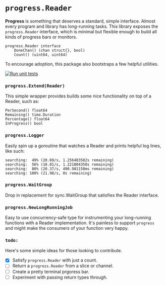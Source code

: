 # `progress.Reader`


**Progress** is something that deserves a standard, simple interface. Almost every program and library has long-running tasks. This library exposes the `progress.Reader` interface, which is minimal but flexible enough to build all kinds of progress bars or monitors.

    progress.Reader interface
	    DoneChan() (chan struct{}, bool)
	    Count() (uint64, uint64)

To encourage adoption, this package also bootstraps a few helpful utilities.

[![Run unit tests](https://github.com/libfor/progress/actions/workflows/test_on_push.yaml/badge.svg)](https://github.com/libfor/progress/actions/workflows/test_on_push.yaml) 

### `progress.Extend(Reader)`

This simple wrapper provides builds some nice functionality on top of a Reader, such as: 

    PerSecond() float64
    Remaining() time.Duration
    Percentage() float64
    InProgress() bool

### `progress.Logger`

Easily spin up a goroutine that watches a Reader and prints helpful log lines, like such:

    searching:  49% (20.69/s, 1.256483582s remaining)
    searching:  56% (18.01/s, 1.221804358s remaining)
    searching:  80% (20.37/s, 490.981158ms remaining)
    searching: 100% (21.98/s, 0s remaining)

### `progress.WaitGroup`

Drop in replacement for sync.WaitGroup that satisfies the Reader interface.

### `progress.NewLongRunningJob`

Easy to use concurrency-safe type for instrumenting your long-running functions with a Reader implementation. It's painless to support `progress` and might make the consumers of your function very happy.

### `todo:`

Here's some simple ideas for those looking to contribute.

- [x] Satisfy `progress.Reader` with just a count.
- [ ] Return a `progress.Reader` from a slice or channel.
- [ ] Create a pretty terminal prgoress bar.
- [ ] Experiment with passing return types through.